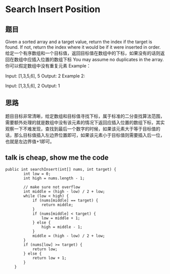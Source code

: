 # Search Insert Position

## 题目
Given a sorted array and a target value, return the index if the target is found. If not, return the index where it would be if it were inserted in order.
给定一个有序数组和一个目标值，返回目标值在数组中的下标，如果没有的话则返回在数组中应插入位置的数组下标
You may assume no duplicates in the array.
你可以假定数组中没有重复元素
Example：

Input: [1,3,5,6], 5
Output: 2
Example 2:

Input: [1,3,5,6], 2
Output: 1

## 思路
题目目标非常清晰，给定数组和目标值寻找下标，属于标准的二分查找算法范围，需要额外处理的就是数组中没有该元素的情况下返回应插入位置的数组下标，其实观察一下不难发现，查找到最后一个数字的时候，如果该元素大于等于目标值的话，那么目标值插入左边界位置即可，如果该元素小于目标值则需要插入后一位，也就是左边界值+1即可。

## talk is cheap, show me the code
```
public int searchInsert(int[] nums, int target) {
        int low = 0;
        int high = nums.length - 1;

        // make sure not overflow
        int middle = (high - low) / 2 + low;
        while (low < high) {
            if (nums[middle] == target) {
                return middle;
            }
            if (nums[middle] < target) {
                low = middle + 1;
            } else {
                high = middle - 1;
            }
            middle = (high - low) / 2 + low;
        }
        if (nums[low] >= target) {
            return low;
        } else {
            return low + 1;
        }
    }
```